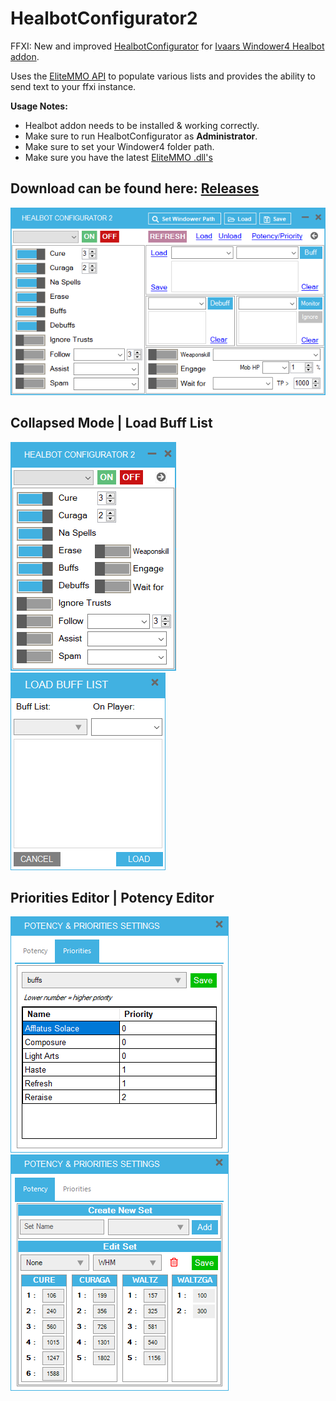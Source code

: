 # HealbotConfigurator2
FFXI: New and improved [HealbotConfigurator](https://github.com/Icydeath/HealbotConfigurator) for [Ivaars Windower4 Healbot addon](https://github.com/lorand-ffxi/HealBot).

Uses the [EliteMMO API](http://www.elitemmonetwork.com/forums/) to populate various lists and provides the ability to send text to your ffxi instance.

**Usage Notes:**

* Healbot addon needs to be installed & working correctly.
* Make sure to run HealbotConfigurator as **Administrator**.
* Make sure to set your Windower4 folder path.
* Make sure you have the latest [EliteMMO .dll's](http://www.elitemmonetwork.com/forums/) 

## Download can be found here: [Releases](https://github.com/Icydeath/HealbotConfigurator/releases)



![Main Window](screenshots/healbotconfigurator2_main.png?raw=true)

## Collapsed Mode | Load Buff List

![Collapsed](screenshots/healbotconfigurator2_main_collapsed.png?raw=true)
![Load Buffs](screenshots/healbotconfigurator2_loadbufflist.png?raw=true)

## Priorities Editor | Potency Editor

![Priority Editor](screenshots/healbotconfigurator2_priorities.png?raw=true)
![Potency Editor](screenshots/healbotconfigurator2_potency.png?raw=true)

